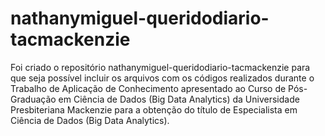 # nathanymiguel-queridodiario-tacmackenzie
Foi criado o repositório nathanymiguel-queridodiario-tacmackenzie para que seja possível incluir os arquivos com os códigos realizados durante o Trabalho de Aplicação de Conhecimento apresentado ao Curso de Pós-Graduação em Ciência de Dados (Big Data Analytics) da Universidade Presbiteriana Mackenzie para a obtenção do título de Especialista em Ciência de Dados (Big Data Analytics).
